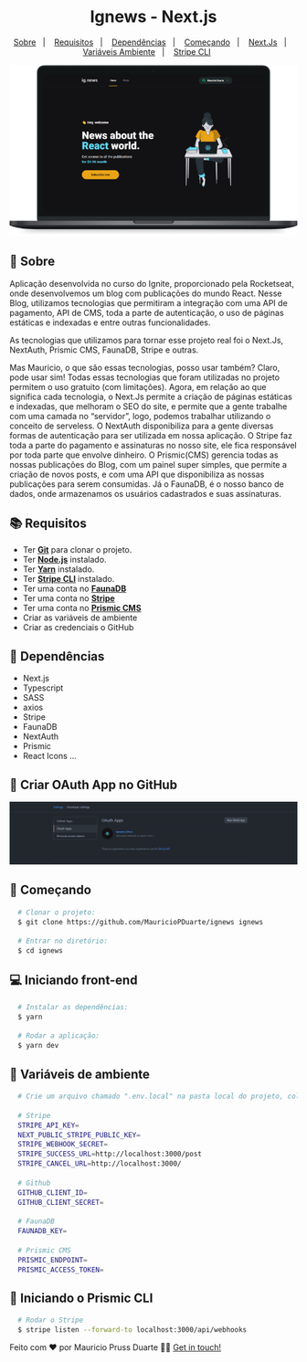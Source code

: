 
<h1 align="center">
    Ignews - Next.js
</h1>

<p align="center">
  <a href="#page_with_curl-sobre">Sobre</a>&nbsp;&nbsp;&nbsp;|&nbsp;&nbsp;&nbsp;
  <a href="#books-requisitos">Requisitos</a>&nbsp;&nbsp;&nbsp;|&nbsp;&nbsp;&nbsp;
  <a href="#books-requisitos">Dependências</a>&nbsp;&nbsp;&nbsp;|&nbsp;&nbsp;&nbsp;
  <a href="#rocket-começando">Começando</a>&nbsp;&nbsp;&nbsp;|&nbsp;&nbsp;&nbsp;
  <a href="#computer-iniciando-front-end">Next.Js</a>&nbsp;&nbsp;&nbsp;|&nbsp;&nbsp;&nbsp;
  <a href="#hammer-variaveis-de-ambiente">Variáveis Ambiente</a>&nbsp;&nbsp;&nbsp;|&nbsp;&nbsp;&nbsp;
  <a href="#dart-iniciando-o-servidor">Stripe CLI</a>&nbsp;&nbsp;&nbsp;&nbsp;&nbsp;&nbsp;
  
</p>

<p align="center">
   <img src="https://github.com/MauricioPDuarte/ignews/blob/main/MacBook%20Pro.png"> 
</p>

## :page_with_curl: Sobre
Aplicação desenvolvida no curso do Ignite, proporcionado pela Rocketseat, onde desenvolvemos um blog com publicações do mundo React. Nesse Blog, utilizamos tecnologias que permitiram a integração com uma API de pagamento, API de CMS, toda a parte de autenticação, o uso de páginas estáticas e indexadas e entre outras funcionalidades. 

As tecnologias que utilizamos para tornar esse projeto real foi o Next.Js, NextAuth, Prismic CMS, FaunaDB, Stripe e outras. 

 
Mas Mauricio, o que são essas tecnologias, posso usar também?  Claro, pode usar sim! Todas essas tecnologias que foram utilizadas no projeto permitem o uso gratuito (com limitações). Agora, em relação ao que significa cada tecnologia, o Next.Js permite a criação de páginas estáticas e indexadas, que melhoram o SEO do site, e permite que a gente trabalhe com uma camada no “servidor”, logo, podemos trabalhar utilizando o conceito de serveless. O NextAuth disponibiliza para a gente diversas formas de autenticação para ser utilizada em nossa aplicação. O Stripe faz toda a parte do pagamento e assinaturas no nosso site, ele fica responsável por toda parte que envolve dinheiro. O Prismic(CMS) gerencia todas as nossas publicações do Blog, com um painel super simples, que permite a criação de novos posts, e com uma API que disponibiliza as nossas publicações para serem consumidas. Já o FaunaDB, é o nosso banco de dados, onde armazenamos os usuários cadastrados e suas assinaturas.  


## :books: Requisitos
- Ter [**Git**](https://git-scm.com/) para clonar o projeto.
- Ter [**Node.js**](https://nodejs.org/en/) instalado.
- Ter [**Yarn**](https://yarnpkg.com/) instalado.
- Ter [**Stripe CLI**](https://stripe.com/docs/stripe-cli) instalado.
- Ter uma conta no [**FaunaDB**](https://fauna.com/)
- Ter uma conta no [**Stripe**](https://stripe.com/en-br)
- Ter uma conta no [**Prismic CMS**](https://prismic.io/)
- Criar as variáveis de ambiente
- Criar as credenciais o GitHub

## :syringe: Dependências
* Next.js
* Typescript
* SASS
* axios
* Stripe
* FaunaDB
* NextAuth
* Prismic
* React Icons
...

## :rocket: Criar OAuth App no GitHub
<p align="center">
   <img src="https://github.com/MauricioPDuarte/ignews/blob/main/dica-git.png"> 
</p>

## :rocket: Começando
``` bash
  # Clonar o projeto:
  $ git clone https://github.com/MauricioPDuarte/ignews ignews

  # Entrar no diretório:
  $ cd ignews
```

## :computer: Iniciando front-end
```bash
  # Instalar as dependências:
  $ yarn

  # Rodar a aplicação:
  $ yarn dev
```

## :hammer: Variáveis de ambiente
```bash
  # Crie um arquivo chamado ".env.local" na pasta local do projeto, coloque o conteúdo dentro e popule corretamente:
  
  # Stripe
  STRIPE_API_KEY=
  NEXT_PUBLIC_STRIPE_PUBLIC_KEY=
  STRIPE_WEBHOOK_SECRET=
  STRIPE_SUCCESS_URL=http://localhost:3000/post
  STRIPE_CANCEL_URL=http://localhost:3000/

  # Github
  GITHUB_CLIENT_ID=
  GITHUB_CLIENT_SECRET=

  # FaunaDB
  FAUNADB_KEY=

  # Prismic CMS
  PRISMIC_ENDPOINT=
  PRISMIC_ACCESS_TOKEN=
```

## :dart: Iniciando o Prismic CLI
```bash
  # Rodar o Stripe
  $ stripe listen --forward-to localhost:3000/api/webhooks
```


Feito com ❤️ por Mauricio Pruss Duarte 👋🏻 [Get in touch!](https://github.com/MauricioPDuarte)




